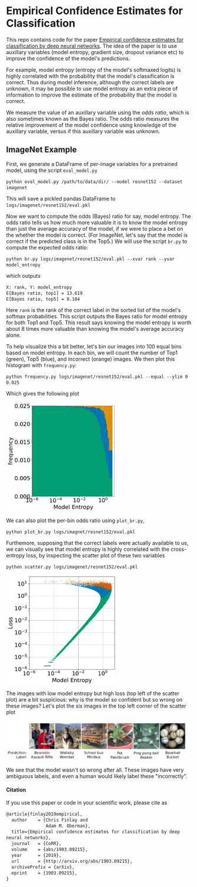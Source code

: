 # Empirical Confidence Estimates for Classification

This repo contains code for the paper [Empirical confidence estimates for classification by deep neural networks](https://arxiv.org/abs/1903.09215). The idea of the paper is to use auxillary variables (model entropy, gradient size, dropout variance etc) to improve the confidence of the model's predictions. 

For example, model entropy (entropy of the model's softmaxed logits) is highly correlated with the probability that the model's classification is correct. Thus during model inference, although the correct labels are unknown, it may be possible to use model entropy as an extra piece of information to improve the estimate of the probability that the model is correct.

We measure the value of an auxillary variable using the *odds ratio*, which is also sometimes known as the Bayes ratio. The odds ratio measures the relative improvement of the model confidence using knowledge of the auxillary variable, versus if this auxillary variable was unknown.

## ImageNet Example

First, we generate a DataFrame of per-image variables for a pretrained model, using the script `eval_model.py`
```
python eval_model.py /path/to/data/dir/ --model resnet152 --dataset imagenet
```
This will save a pickled pandas DataFrame to `logs/imagenet/resnet152/eval.pkl`

Now we want to compute the odds (Bayes) ratio for say, model entropy. The odds ratio tells us how much more valuable it is to know the model entropy than just the average accuracy of the model, if we were to place a bet on the whether the model is correct. (For ImageNet, let's say that the model is correct if the predicted class is in the Top5.) We will use the script `br.py` to compute the expected odds ratio:
```
python br.py logs/imagenet/resnet152/eval.pkl --xvar rank --yvar model_entropy
```
which outputs
```
X: rank, Y: model_entropy
E[Bayes ratio, top1] = 13.619
E[Bayes ratio, top5] = 8.184
```
Here `rank` is the rank of the correct label in the sorted list of the model's softmax probabilities. This script outputs the Bayes ratio for model entropy for both Top1 and  Top5. This result says knowing the model entropy is worth about 8 times more valuable than knowing the model's average accuracy alone. 

To help visualize this a bit better, let's bin our images into 100 equal bins based on model entropy. In each bin, we will count the number of Top1 (green), Top5 (blue), and incorrect (orange) images. We then plot this histogram with `frequency.py`:
```
python frequency.py logs/imagenet/resnet152/eval.pkl --equal --ylim 0 0.025
```
Which gives the following plot
<p align="left">
<img align="middle" src="./assets/frequency.png" width="300" height="300" />
</p>

We can also plot the per-bin odds ratio using `plot_br.py`,
```
python plot_br.py logs/imagnet/resnet152/eval.pkl
```
Furthemore, supposing that the correct labels were actually available to us, we can visually see that model entropy is highly correlated with the cross-entropy loss, by inspecting the scatter plot of these two variables
```
python scatter.py logs/imagenet/resnet152/eval.pkl
```
<p align="left">
<img align="middle" src="./assets/scatter.png" width="300" height="300" />
</p>
The images with low model entropy but high loss (top left of the scatter plot) are a bit suspicious: why is the model so confident but so wrong on these images? Let's plot the six images in the top left corner of the scatter plot
<p align="left">
<img align="middle" src="./assets/misclassified-cropped.png" width="600" />
</p>
We see that the model wasn't so wrong after all. These images have very ambiguous labels, and even a human would likely label these "incorrectly".

#### Citation
If you use this paper or code in your scientific work, please cite as
```
@article{finlay2019empirical,
  author    = {Chris Finlay and
               Adam M. Oberman},
  title={Empirical confidence estimates for classification by deep neural networks},
  journal   = {CoRR},
  volume    = {abs/1903.09215},
  year      = {2019},
  url       = {http://arxiv.org/abs/1903.09215},
  archivePrefix = {arXiv},
  eprint    = {1903.09215},
}
```
